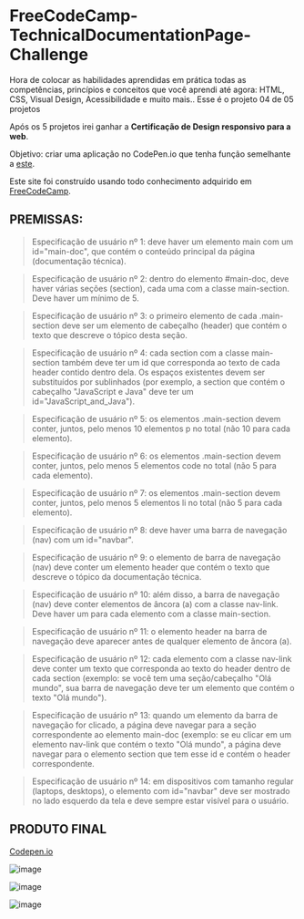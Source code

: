 # FreeCodeCamp-TechnicalDocumentationPage-Challenge

Hora de colocar as habilidades aprendidas em prática todas as competências, princípios e conceitos que você aprendi até agora: HTML, CSS, Visual Design, Acessibilidade e muito mais.. Esse é o projeto 04 de 05 projetos

Após os 5 projetos irei ganhar a **Certificação de Design responsivo para a web**.

Objetivo: criar uma aplicação no CodePen.io que tenha função semelhante a [este](https://codepen.io/freeCodeCamp/full/NdrKKL).

Este site foi construído usando todo conhecimento adquirido em [FreeCodeCamp](https://www.freecodecamp.org/learn/responsive-web-design/).

## PREMISSAS:

>Especificação de usuário nº 1: deve haver um elemento main com um id="main-doc", que contém o conteúdo principal da página (documentação técnica).

>Especificação de usuário nº 2: dentro do elemento #main-doc, deve haver várias seções (section), cada uma com a classe main-section. Deve haver um mínimo de 5.

>Especificação de usuário nº 3: o primeiro elemento de cada .main-section deve ser um elemento de cabeçalho (header) que contém o texto que descreve o tópico desta seção.

>Especificação de usuário nº 4: cada section com a classe main-section também deve ter um id que corresponda ao texto de cada header contido dentro dela. Os espaços existentes devem ser substituídos por sublinhados (por exemplo, a section que contém o cabeçalho "JavaScript e Java" deve ter um id="JavaScript_and_Java").

>Especificação de usuário nº 5: os elementos .main-section devem conter, juntos, pelo menos 10 elementos p no total (não 10 para cada elemento).

>Especificação de usuário nº 6: os elementos .main-section devem conter, juntos, pelo menos 5 elementos code no total (não 5 para cada elemento).

>Especificação de usuário nº 7: os elementos .main-section devem conter, juntos, pelo menos 5 elementos li no total (não 5 para cada elemento).

>Especificação de usuário nº 8: deve haver uma barra de navegação (nav) com um id="navbar".

>Especificação de usuário nº 9: o elemento de barra de navegação (nav) deve conter um elemento header que contém o texto que descreve o tópico da documentação técnica.

>Especificação de usuário nº 10: além disso, a barra de navegação (nav) deve conter elementos de âncora (a) com a classe nav-link. Deve haver um para cada elemento com a classe main-section.

>Especificação de usuário nº 11: o elemento header na barra de navegação deve aparecer antes de qualquer elemento de âncora (a).

>Especificação de usuário nº 12: cada elemento com a classe nav-link deve conter um texto que corresponda ao texto do header dentro de cada section (exemplo: se você tem uma seção/cabeçalho "Olá mundo", sua barra de navegação deve ter um elemento que contém o texto "Olá mundo").

>Especificação de usuário nº 13: quando um elemento da barra de navegação for clicado, a página deve navegar para a seção correspondente ao elemento main-doc (exemplo: se eu clicar em um elemento nav-link que contém o texto "Olá mundo", a página deve navegar para o elemento section que tem esse id e contém o header correspondente.

>Especificação de usuário nº 14: em dispositivos com tamanho regular (laptops, desktops), o elemento com id="navbar" deve ser mostrado no lado esquerdo da tela e deve sempre estar visível para o usuário.

## PRODUTO FINAL

[Codepen.io](https://codepen.io/devm4ycry/pen/VwMZPQB)

![image](https://user-images.githubusercontent.com/93494655/143723126-869e846e-7567-414e-bc7f-49e066121b07.png)

![image](https://user-images.githubusercontent.com/93494655/143723138-2b316a07-aac4-4fb0-9e65-82ffff7b65be.png)

![image](https://user-images.githubusercontent.com/93494655/143723145-0c4236ab-283e-4dc8-acc0-1f04e26e86a5.png)


